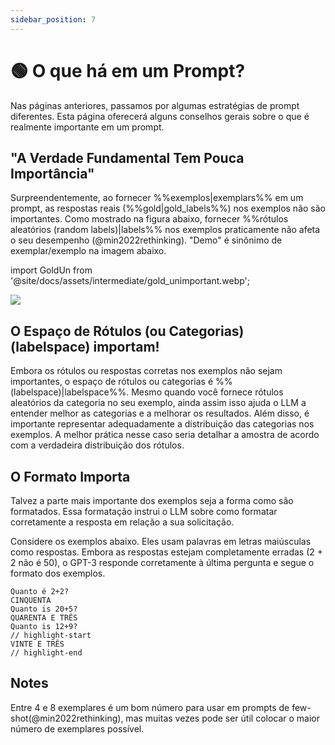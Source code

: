 ```yaml
---
sidebar_position: 7
---
```


# 🟢 O que há em um Prompt?

Nas páginas anteriores, passamos por algumas estratégias de prompt diferentes.
Esta página oferecerá alguns conselhos gerais sobre o que é realmente importante em um prompt.

## "A Verdade Fundamental Tem Pouca Importância"

Surpreendentemente, ao fornecer %%exemplos|exemplars%% em um prompt, as respostas reais (%%gold|gold_labels%%) nos exemplos não são importantes. Como mostrado na figura abaixo, fornecer %%rótulos aleatórios (random labels)|labels%%  nos exemplos praticamente não afeta o seu desempenho (@min2022rethinking). "Demo" é sinônimo de exemplar/exemplo na imagem abaixo.

import GoldUn from '@site/docs/assets/intermediate/gold_unimportant.webp';

<div style={{textAlign: 'center'}}>
  <img src={GoldUn} style={{width: "750px"}}/>
</div>

## O Espaço de Rótulos (ou Categorias) (labelspace) importam!

Embora os rótulos ou respostas corretas nos exemplos não sejam importantes, o espaço de rótulos ou categorias é %%(labelspace)|labelspace%%. Mesmo quando você fornece rótulos aleatórios da categoria no seu exemplo, ainda assim isso ajuda o LLM a entender melhor as categorias e a melhorar os resultados. Além disso, é importante representar adequadamente a distribuição das categorias nos exemplos. A melhor prática nesse caso seria detalhar a amostra de acordo com a verdadeira distribuição dos rótulos.

## O Formato Importa
Talvez a parte mais importante dos exemplos seja a forma como são formatados. Essa formatação instrui o LLM sobre como formatar corretamente a resposta em relação a sua solicitação.

Considere os exemplos abaixo. Eles usam palavras em letras maiúsculas como respostas. Embora as respostas estejam completamente erradas (2 + 2 não é 50), o GPT-3 responde corretamente
à última pergunta e segue o formato dos exemplos.

```text
Quanto é 2+2? 
CINQUENTA
Quanto is 20+5?
QUARENTA E TRÊS
Quanto is 12+9?
// highlight-start
VINTE E TRÊS
// highlight-end
```

## Notes

Entre 4 e 8 exemplares é um bom número para usar em prompts de few-shot(@min2022rethinking), mas muitas vezes pode ser útil colocar o maior número de exemplares possível.

[^labelspace]: Confira o [vocabulário de referência](https://learnprompting.org/docs/vocabulary#labels) para mais informações.